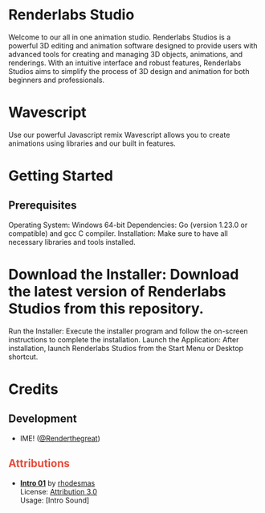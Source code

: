 # Renderlabs Studio
Welcome to our all in one animation studio. 
Renderlabs Studios is a powerful 3D editing and animation software designed to provide users with advanced tools for creating and managing 3D objects, animations, and renderings. With an intuitive interface and robust features, Renderlabs Studios aims to simplify the process of 3D design and animation for both beginners and professionals.

# Wavescript
Use our powerful Javascript remix Wavescript allows you to create animations using libraries and our built in features.

# Getting Started
## Prerequisites
Operating System: Windows 64-bit
Dependencies: Go (version 1.23.0 or compatible) and gcc C compiler.
Installation: Make sure to have all necessary libraries and tools installed.
# Download the Installer: Download the latest version of Renderlabs Studios from this repository.
Run the Installer: Execute the installer program and follow the on-screen instructions to complete the installation.
Launch the Application: After installation, launch Renderlabs Studios from the Start Menu or Desktop shortcut.

# Credits

## Development
- lME! ([@Renderthegreat](#))

## <span style="color: #e74c3c; font-weight: bold;">Attributions</span>
- [**Intro 01**](https://freesound.org/people/rhodesmas/sounds/353206/) by [rhodesmas](https://freesound.org/people/rhodesmas/)  
  License: [Attribution 3.0](http://creativecommons.org/licenses/by/3.0/)  
  Usage: [Intro Sound]
